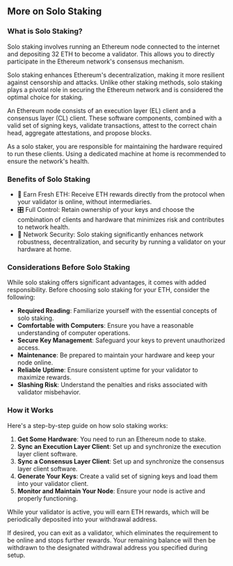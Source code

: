 ## More on Solo Staking

### What is Solo Staking?

Solo staking involves running an Ethereum node connected to the internet and depositing 32 ETH to become a validator. This allows you to directly participate in the Ethereum network's consensus mechanism.

Solo staking enhances Ethereum's decentralization, making it more resilient against censorship and attacks. Unlike other staking methods, solo staking plays a pivotal role in securing the Ethereum network and is considered the optimal choice for staking.

An Ethereum node consists of an execution layer (EL) client and a consensus layer (CL) client. These software components, combined with a valid set of signing keys, validate transactions, attest to the correct chain head, aggregate attestations, and propose blocks.

As a solo staker, you are responsible for maintaining the hardware required to run these clients. Using a dedicated machine at home is recommended to ensure the network's health.

### Benefits of Solo Staking

- 💸 Earn Fresh ETH: Receive ETH rewards directly from the protocol when your validator is online, without intermediaries.
- 🎛️ Full Control: Retain ownership of your keys and choose the combination of clients and hardware that minimizes risk and contributes to network health.
- 🔐 Network Security: Solo staking significantly enhances network robustness, decentralization, and security by running a validator on your hardware at home.

### Considerations Before Solo Staking

While solo staking offers significant advantages, it comes with added responsibility. Before choosing solo staking for your ETH, consider the following:

- **Required Reading**: Familiarize yourself with the essential concepts of solo staking.
- **Comfortable with Computers**: Ensure you have a reasonable understanding of computer operations.
- **Secure Key Management**: Safeguard your keys to prevent unauthorized access.
- **Maintenance**: Be prepared to maintain your hardware and keep your node online.
- **Reliable Uptime**: Ensure consistent uptime for your validator to maximize rewards.
- **Slashing Risk**: Understand the penalties and risks associated with validator misbehavior.

### How it Works

Here's a step-by-step guide on how solo staking works:

1. **Get Some Hardware**: You need to run an Ethereum node to stake.
2. **Sync an Execution Layer Client**: Set up and synchronize the execution layer client software.
3. **Sync a Consensus Layer Client**: Set up and synchronize the consensus layer client software.
4. **Generate Your Keys**: Create a valid set of signing keys and load them into your validator client.
5. **Monitor and Maintain Your Node**: Ensure your node is active and properly functioning.

While your validator is active, you will earn ETH rewards, which will be periodically deposited into your withdrawal address.

If desired, you can exit as a validator, which eliminates the requirement to be online and stops further rewards. Your remaining balance will then be withdrawn to the designated withdrawal address you specified during setup.



